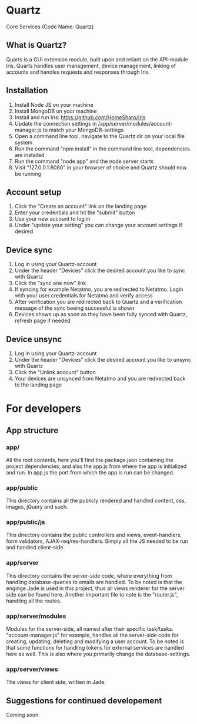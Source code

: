 # Quartz
Core Services (Code Name: Quartz)

## What is Quartz?
Quarts is a GUI extension module, built upon and reliant on the API-module Iris.
Quarts handles user management, device management, linking of accounts and handles
requests and responses through Iris.

## Installation
1. Install Node JS on your machine
2. Install MongoDB on your machine
3. Install and run Iris: https://github.com/HomeSharp/Iris
4. Update the connection settings in /app/server/modules/account-manager.js to match your MongoDB-settings
5. Open a command line tool, navigate to the Quartz dir on your local file system
6. Run the command "npm install" in the command line tool, dependencies are installed
7. Run the command "node app" and the node server starts
8. Visit "127.0.0.1:8080" in your browser of choice and Quartz should now be running

## Account setup
1. Click the "Create an account" link on the landing page
2. Enter your credentials and hit the "submit" button
3. Use your new account to log in
4. Under "update your setting" you can change your account settings if desired

## Device sync
1. Log in using your Quartz-account
2. Under the header "Devices" click the desired account you like to sync with Quartz
3. Click the "sync one now" link
4. If syncing for example Netatmo, you are redirected to Netatmo. Login with your user credentials for Netatmo and verify access
5. After verification you are redirected back to Quartz and a verification message of the sync beeing successful is shown
6. Devices shows up as soon as they have been fully synced with Quartz, refresh page if needed

## Device unsync
1. Log in using your Quartz-account
2. Under the header "Devices" click the desired account you like to unsync with Quartz
3. Click the "Unlink account" button
4. Your devices are unsynced from Netatmo and you are redirected back to the landing page

# For developers

## App structure

### app/
All the root contents, here you'll find the package.json containing the project dependencies, and also the app.js from where the app
is initialized and run. In app.js the port from which the app is run can be changed.

### app/public
This directory contains all the publicly rendered and handled content, css, images, jQuery and such.

### app/public/js
This directory contains the public controllers and views, event-handlers, form validators, AJAX-req/res-handlers. Simply all the JS needed to be run and handled client-side.

### app/server
This directory contains the server-side code, where everything from handling database-queries to emails are handled. To be noted is that the enginge Jade is used in this project, thus all views renderer for the server side can be found here. Another important file to note is the "router.js", handling all the routes.

### app/server/modules
Modules for the server-side, all named after their specific task/tasks. "account-manager.js" for example, handles all the server-side code for creating, updating, deleting and modifying a user account. To be noted is that some functions for handling tokens for external services are handled here as well. This is also where you primarily change the database-settings.

### app/server/views
The views for client side, written in Jade.

## Suggestions for continued developement
Coming soon.

